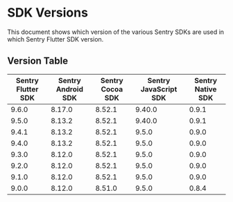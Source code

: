 # SDK Versions

This document shows which version of the various Sentry SDKs are used in which Sentry Flutter SDK version.

## Version Table

| Sentry Flutter SDK | Sentry Android SDK | Sentry Cocoa SDK | Sentry JavaScript SDK | Sentry Native SDK |
| ------------------ | ------------------ | ---------------- | --------------------- | ----------------- |
| 9.6.0              | 8.17.0             | 8.52.1           | 9.40.0                | 0.9.1             |
| 9.5.0              | 8.13.2             | 8.52.1           | 9.40.0                | 0.9.1             |
| 9.4.1              | 8.13.2             | 8.52.1           | 9.5.0                 | 0.9.0             |
| 9.4.0              | 8.13.2             | 8.52.1           | 9.5.0                 | 0.9.0             |
| 9.3.0              | 8.12.0             | 8.52.1           | 9.5.0                 | 0.9.0             |
| 9.2.0              | 8.12.0             | 8.52.1           | 9.5.0                 | 0.9.0             |
| 9.1.0              | 8.12.0             | 8.52.1           | 9.5.0                 | 0.9.0             |
| 9.0.0              | 8.12.0             | 8.51.0           | 9.5.0                 | 0.8.4             |
